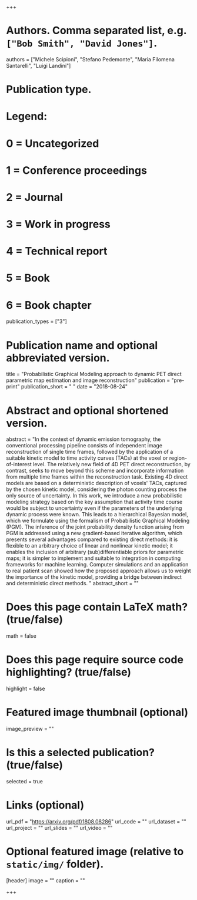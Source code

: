 +++

# Authors. Comma separated list, e.g. `["Bob Smith", "David Jones"]`.
authors = ["Michele Scipioni", "Stefano Pedemonte", "Maria Filomena Santarelli", "Luigi Landini"]

# Publication type.
# Legend:
# 0 = Uncategorized
# 1 = Conference proceedings
# 2 = Journal
# 3 = Work in progress
# 4 = Technical report
# 5 = Book
# 6 = Book chapter
publication_types = ["3"]

# Publication name and optional abbreviated version.
title = "Probabilistic Graphical Modeling approach to dynamic PET direct parametric map estimation and image reconstruction"
publication = "pre-print"
publication_short = " "
date = "2018-08-24"

# Abstract and optional shortened version.
abstract = "In the context of dynamic emission tomography, the conventional processing pipeline consists of independent image reconstruction of single time frames, followed by the application of a suitable kinetic model to time activity curves (TACs) at the voxel or region-of-interest level. The relatively new field of 4D PET direct reconstruction, by contrast, seeks to move beyond this scheme and incorporate information from multiple time frames within the reconstruction task. Existing 4D direct models are based on a deterministic description of voxels' TACs, captured by the chosen kinetic model, considering the photon counting process the only source of uncertainty. In this work, we introduce a new probabilistic modeling strategy based on the key assumption that activity time course would be subject to uncertainty even if the parameters of the underlying dynamic process were known. This leads to a hierarchical Bayesian model, which we formulate using the formalism of Probabilistic Graphical Modeling (PGM). The inference of the joint probability density function arising from PGM is addressed using a new gradient-based iterative algorithm, which presents several advantages compared to existing direct methods: it is flexible to an arbitrary choice of linear and nonlinear kinetic model; it enables the inclusion of arbitrary (sub)differentiable priors for parametric maps; it is simpler to implement and suitable to integration in computing frameworks for machine learning. Computer simulations and an application to real patient scan showed how the proposed approach allows us to weight the importance of the kinetic model, providing a bridge between indirect and deterministic direct methods. "
abstract_short = ""

# Does this page contain LaTeX math? (true/false)
math = false

# Does this page require source code highlighting? (true/false)
highlight = false

# Featured image thumbnail (optional)
image_preview = ""

# Is this a selected publication? (true/false)
selected = true

# Links (optional)
url_pdf = "https://arxiv.org/pdf/1808.08286"
url_code = ""
url_dataset = ""
url_project = ""
url_slides = ""
url_video = ""

# Optional featured image (relative to `static/img/` folder).
[header]
image = ""
caption = ""

+++
